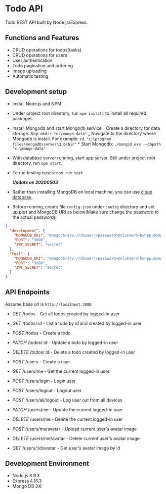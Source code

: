 # Todo API

Todo REST API built by Node.js/Express.

## Functions and Features

- CRUD operations for todos(tasks)
- CRUD operations for users
- User authentication
- Todo pagination and ordering
- Image uploading
- Automatic testing

## Development setup

- Install Node.js and NPM.
- Under project root directory, run `npm install` to install all required packages.
- Install Mongodb and start Mongodb service
  _ Create a directory for data storage. Say: `mkdir "c:\mongo-data"`
  _ Navigate to the directory where Mongodb is install. For example: `cd "c:\program files\mongodb\server\3.6\bin"` \* Start Mongodb: `./mongod.exe --dbpath "c:\mongo-data"`
- With database server running, start app server. Still under project root directory, run `npm start`.
- To run testing cases: `npm run test`

  **_Update on 20200503_**

- Rather than installing MongoDB on local machine, you can use [cloud database](https://www.mongodb.com/cloud).
- Before running, create file `config.json` under `config` directory and set up port and MongoDB URI as below(Make sure change the password to the actual password):

```json
{
  "development": {
    "MONGODB_URI": "mongodb+srv://dbuser:<password>@cluster0-bwnpp.mongodb.net/test?retryWrites=true&w=majority",
    "PORT": "3000",
    "JWT_SECRET": "secret"
  },
  "test": {
    "MONGODB_URI": "mongodb+srv://dbuser:<password>@cluster0-bwnpp.mongodb.net/test?retryWrites=true&w=majority",
    "PORT": "3000",
    "JWT_SECRET": "secret"
  }
}
```

## API Endpoints

Assume base url is `http://localhost:3000`

- _GET_ /todos - Get all todos created by logged-in user
- _GET_ /todos/:id - List a todo by id and created by logged-in user
- _POST_ /todos - Create a todo
- _PATCH_ /todos/:id - Update a todo by logged-in user
- _DELETE_ /todos/:id - Delete a todo created by logged-in user

- _POST_ /users - Create a user
- _GET_ /users/me - Get the current logged-in user
- _POST_ /users/login - Login user
- _POST_ /users/logout - Logout user
- _POST_ /users/all/logout - Log user out from all devices
- _PATCH_ /users/me - Update the current logged-in user
- _DELETE_ /users/me - Delete the current logged-in user
- _POST_ /users/me/avatar - Upload current user's avatar image
- _DELETE_ /users/me/avatar - Delete current user's avatar image
- _GET_ /users/:id/avatar - Get user's avatar image by id

## Development Environment

- Node.js 8.9.3
- Express 4.16.3
- Mongo DB 3.6
